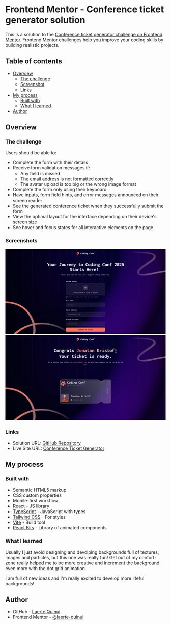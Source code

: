 # Frontend Mentor - Conference ticket generator solution

This is a solution to the [Conference ticket generator challenge on Frontend Mentor](https://www.frontendmentor.io/challenges/conference-ticket-generator-oq5gFIU12w). Frontend Mentor challenges help you improve your coding skills by building realistic projects.

## Table of contents

- [Overview](#overview)
  - [The challenge](#the-challenge)
  - [Screenshot](#screenshot)
  - [Links](#links)
- [My process](#my-process)
  - [Built with](#built-with)
  - [What I learned](#what-i-learned)
- [Author](#author)

## Overview

### The challenge

Users should be able to:

- Complete the form with their details
- Receive form validation messages if:
  - Any field is missed
  - The email address is not formatted correctly
  - The avatar upload is too big or the wrong image format
- Complete the form only using their keyboard
- Have inputs, form field hints, and error messages announced on their screen reader
- See the generated conference ticket when they successfully submit the form
- View the optimal layout for the interface depending on their device's screen size
- See hover and focus states for all interactive elements on the page

### Screenshots

![Solution screenshot of the form page](./public/images/solution-screenshot-form.png)
![Solution screenshot of the ticket page](./public/images/solution-screenshot-ticket.png)

### Links

- Solution URL: [GitHub Repository](https://github.com/laerte-quinui/conference-ticket-generator)
- Live Site URL: [Conference Ticket Generator](https://conference-ticket-generator-six-dusky.vercel.app/)

## My process

### Built with

- Semantic HTML5 markup
- CSS custom properties
- Mobile-first workflow
- [React](https://reactjs.org/) - JS library
- [TypeScript](https://www.typescriptlang.org/) - JavaScript with types
- [Tailwind CSS](https://tailwindcss.com/) - For styles
- [Vite](https://vite.dev/) - Build tool
- [React Bits](https://reactbits.dev/) - Library of animated components

### What I learned

Usually I just avoid designing and devolping backgrounds full of textures, images and particles, but this one was really fun! Get out of my confort-zone really helped me to be more creative and increment the background even more with the dot grid animation.

I am full of new ideas and I'm really excited to develop more lifeful backgrounds!

## Author

- GitHub - [Laerte Quinui](https://github.com/laerte-quinui)
- Frontend Mentor - [@laerte-quinui](https://www.frontendmentor.io/profile/laerte-quinui)
